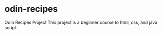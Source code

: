 # odin-recipes
Odin Recipes Project
This project is a beginner course to html, css, and java script.
